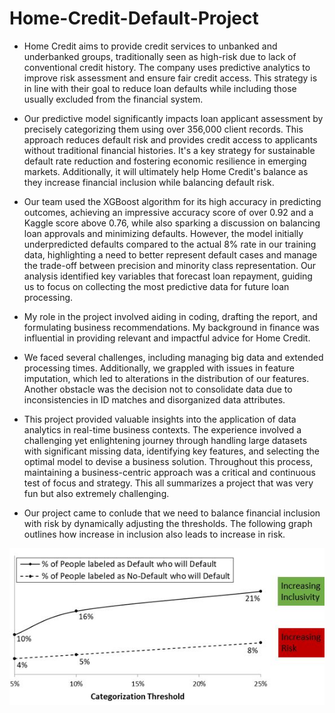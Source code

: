 # Home-Credit-Default-Project

- Home Credit aims to provide credit services to unbanked and underbanked groups, traditionally seen as high-risk due to lack of conventional credit history. The company uses predictive analytics to improve risk assessment and ensure fair credit access. This strategy is in line with their goal to reduce loan defaults while including those usually excluded from the financial system.

- Our predictive model significantly impacts loan applicant assessment by precisely categorizing them using over 356,000 client records. This approach reduces default risk and provides credit access to applicants without traditional financial histories. It's a key strategy for sustainable default rate reduction and fostering economic resilience in emerging markets. Additionally, it will ultimately help Home Credit's balance as they increase financial inclusion while balancing default risk. 

- Our team used the XGBoost algorithm for its high accuracy in predicting outcomes, achieving an impressive accuracy score of over 0.92 and a Kaggle score above 0.76, while also sparking a discussion on balancing loan approvals and minimizing defaults. However, the model initially underpredicted defaults compared to the actual 8% rate in our training data, highlighting a need to better represent default cases and manage the trade-off between precision and minority class representation. Our analysis identified key variables that forecast loan repayment, guiding us to focus on collecting the most predictive data for future loan processing.

- My role in the project involved aiding in coding, drafting the report, and formulating business recommendations. My background in finance was influential in providing relevant and impactful advice for Home Credit.

- We faced several challenges, including managing big data and extended processing times. Additionally, we grappled with issues in feature imputation, which led to alterations in the distribution of our features. Another obstacle was the decision not to consolidate data due to inconsistencies in ID matches and disorganized data attributes.

- This project provided valuable insights into the application of data analytics in real-time business contexts. The experience involved a challenging yet enlightening journey through handling large datasets with significant missing data, identifying key features, and selecting the optimal model to devise a business solution. Throughout this process, maintaining a business-centric approach was a critical and continuous test of focus and strategy. This all summarizes a project that was very fun but also extremely challenging. 

- Our project came to conlude that we need to balance financial inclusion with risk by dynamically adjusting the thresholds. The following graph outlines how increase in inclusion also leads to increase in risk.
<img src="/Capture2.jpg?raw=true"/>
